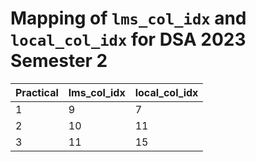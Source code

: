 # Mapping of `lms_col_idx` and `local_col_idx` for DSA 2023 Semester 2

Practical | lms_col_idx | local_col_idx
--------- | ----------- | -------------
1 | 9 | 7
2 | 10 | 11
3 | 11 | 15